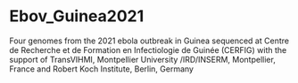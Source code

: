 # Ebov_Guinea2021 
Four genomes from the 2021 ebola outbreak in Guinea 
sequenced at Centre de Recherche et de Formation en Infectiologie de Guinée (CERFIG)
with the support of TransVIHMI, Montpellier University /IRD/INSERM, Montpellier, France
and Robert Koch Institute, Berlin, Germany 

